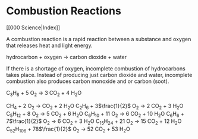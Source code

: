# Combustion Reactions
[[000 Science|Index]]

A combustion reaction is a rapid reaction between a substance and oxygen that releases heat and light energy.


hydrocarbon + oxygen → carbon dioxide + water

If there is a shortage of oxygen, incomplete combustion of hydrocarbons takes place.
Instead of producing just carbon dioxide and water, incomplete combustion also produces carbon monoxide and or carbon (soot).

C<sub>3</sub>H<sub>8</sub> + 5 O<sub>2</sub> → 3 CO<sub>2</sub> + 4 H<sub>2</sub>O

C<sub></sub>H<sub>4</sub> + 2 O<sub>2</sub> → CO<sub>2</sub> + 2 H<sub>2</sub>O
C<sub>2</sub>H<sub>6</sub> + 3$\frac{1}{2}$ O<sub>2</sub> → 2 CO<sub>2</sub> + 3 H<sub>2</sub>O
C<sub>5</sub>H<sub>12</sub> + 8 O<sub>2</sub> → 5 CO<sub>2</sub> + 6 H<sub>2</sub>O
C<sub>6</sub>H<sub>10</sub> + 11 O<sub>2</sub> → 6 CO<sub>2</sub> + 10 H<sub>2</sub>O
C<sub>6</sub>H<sub>6</sub> + 7$\frac{1}{2}$ O<sub>2</sub> → 6 CO<sub>2</sub> + 3 H<sub>2</sub>O
C<sub>15</sub>H<sub>24</sub> + 21 O<sub>2</sub> → 15 CO<sub>2</sub> + 12 H<sub>2</sub>O
C<sub>52</sub>H<sub>106</sub> + 78$\frac{1}{2}$ O<sub>2</sub> → 52 CO<sub>2</sub> + 53 H<sub>2</sub>O


